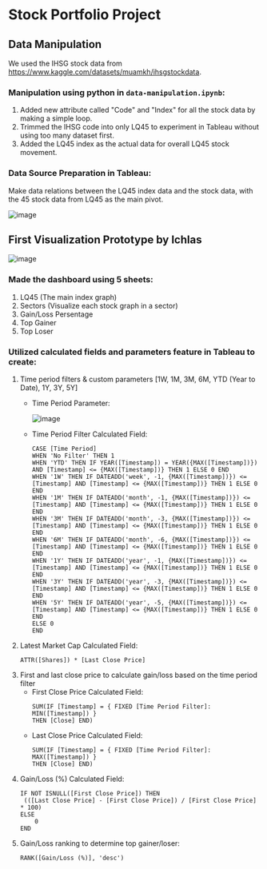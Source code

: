 # Stock Portfolio Project

## Data Manipulation
We used the IHSG stock data from https://www.kaggle.com/datasets/muamkh/ihsgstockdata.

### Manipulation using python in `data-manipulation.ipynb`:
1. Added new attribute called "Code" and "Index" for all the stock data by making a simple loop.
2. Trimmed the IHSG code into only LQ45 to experiment in Tableau without using too many dataset first.
3. Added the LQ45 index as the actual data for overall LQ45 stock movement.

### Data Source Preparation in Tableau:
Make data relations between the LQ45 index data and the stock data, with the 45 stock data from LQ45 as the main pivot.

![image](https://github.com/user-attachments/assets/7584358d-8ac9-4985-adcc-e4e176320dc3)

## First Visualization Prototype by Ichlas
![image](https://github.com/user-attachments/assets/cf7b18f9-cb04-45d3-bc78-1987fc0b312d)

### Made the dashboard using 5 sheets:
1. LQ45 (The main index graph)
2. Sectors (Visualize each stock graph in a sector)
3. Gain/Loss Persentage
4. Top Gainer
5. Top Loser
   
### Utilized calculated fields and parameters feature in Tableau to create:
1. Time period filters & custom parameters [1W, 1M, 3M, 6M, YTD (Year to Date), 1Y, 3Y, 5Y]
   - Time Period Parameter:

      ![image](https://github.com/user-attachments/assets/c62b0604-8f9f-4ed9-920e-a0ce92b1fdd3)
   - Time Period Filter Calculated Field:
      ```
      CASE [Time Period]
      WHEN 'No Filter' THEN 1
      WHEN 'YTD' THEN IF YEAR([Timestamp]) = YEAR({MAX([Timestamp])}) AND [Timestamp] <= {MAX([Timestamp])} THEN 1 ELSE 0 END
      WHEN '1W' THEN IF DATEADD('week', -1, {MAX([Timestamp])}) <= [Timestamp] AND [Timestamp] <= {MAX([Timestamp])} THEN 1 ELSE 0 END
      WHEN '1M' THEN IF DATEADD('month', -1, {MAX([Timestamp])}) <= [Timestamp] AND [Timestamp] <= {MAX([Timestamp])} THEN 1 ELSE 0 END
      WHEN '3M' THEN IF DATEADD('month', -3, {MAX([Timestamp])}) <= [Timestamp] AND [Timestamp] <= {MAX([Timestamp])} THEN 1 ELSE 0 END
      WHEN '6M' THEN IF DATEADD('month', -6, {MAX([Timestamp])}) <= [Timestamp] AND [Timestamp] <= {MAX([Timestamp])} THEN 1 ELSE 0 END
      WHEN '1Y' THEN IF DATEADD('year', -1, {MAX([Timestamp])}) <= [Timestamp] AND [Timestamp] <= {MAX([Timestamp])} THEN 1 ELSE 0 END
      WHEN '3Y' THEN IF DATEADD('year', -3, {MAX([Timestamp])}) <= [Timestamp] AND [Timestamp] <= {MAX([Timestamp])} THEN 1 ELSE 0 END
      WHEN '5Y' THEN IF DATEADD('year', -5, {MAX([Timestamp])}) <= [Timestamp] AND [Timestamp] <= {MAX([Timestamp])} THEN 1 ELSE 0 END
      ELSE 0
      END
      ```
2. Latest Market Cap Calculated Field:
   ```
   ATTR([Shares]) * [Last Close Price]
   ```
3. First and last close price to calculate gain/loss based on the time period filter
   - First Close Price Calculated Field:
      ```
      SUM(IF [Timestamp] = { FIXED [Time Period Filter]: MIN([Timestamp]) }
      THEN [Close] END)
      ```
   - Last Close Price Calculated Field:
      ```
      SUM(IF [Timestamp] = { FIXED [Time Period Filter]: MAX([Timestamp]) }
      THEN [Close] END)
      ```
4. Gain/Loss (%) Calculated Field:
   ```
   IF NOT ISNULL([First Close Price]) THEN
    (([Last Close Price] - [First Close Price]) / [First Close Price] * 100)
   ELSE
       0
   END
   ```
5. Gain/Loss ranking to determine top gainer/loser:
   ```
   RANK([Gain/Loss (%)], 'desc')
   ```
